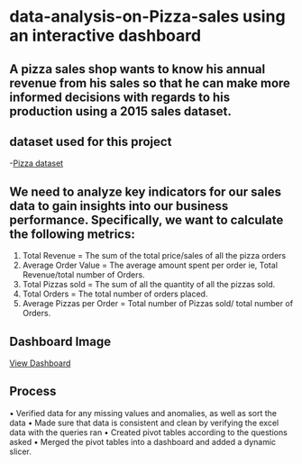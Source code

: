 # data-analysis-on-Pizza-sales using an interactive dashboard
## A pizza sales shop wants to know his annual revenue from his sales so that he can make more informed decisions with regards to his production using a 2015 sales dataset.
## dataset used for this project
-<a href= "https://drive.google.com/file/d/10JSce9NXqOy-9lgkL2pURLdOZBb0_ys7/view?usp=drive_link">Pizza dataset</a>
## We need to analyze key indicators for our sales data to gain insights into our business performance. Specifically, we want to calculate the following metrics:
1.	Total Revenue = The sum of the total price/sales of all the pizza orders
2.	Average Order Value = The average amount spent per order ie, Total Revenue/total number of Orders.
3.	Total Pizzas sold = The sum of all the quantity of all the pizzas sold.
4.	Total Orders = The total number of orders placed.
5.	Average Pizzas per Order = Total number of Pizzas sold/ total number of Orders.
## Dashboard Image
<a href = "https://github.com/Nunoped/data-analysis-on-Pizza-sales/blob/main/Dashboard%20Screenshot.PNG"> View Dashboard </a>
## Process
•	Verified data for any missing values and anomalies, as well as sort the data
•	Made sure that data is consistent and clean by verifying the excel data with the queries ran
•	Created pivot tables according to the questions asked
•	Merged the pivot tables into a dashboard and added a dynamic slicer.
